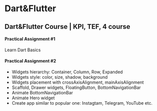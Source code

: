 # Dart&Flutter

## Dart&Flutter Course | KPI, TEF, 4 course

#### Practical Assignment #1
Learn Dart Basics

#### Practical Assignment #2

* Widgets hierarchy: Container, Column, Row, Expanded
* Widgets style: color, size, shadow, background
* Widgets placement with crossAxisAlignment, mainAxisAlignment
* Scaffold, Drawer widgets, FloatingButton, BottomNavigationBar
* Animate BottomNavigationBar
* Animate Hero widget
* Create app similar to popular one: Instagtam, Telegram, YouTube etc.

